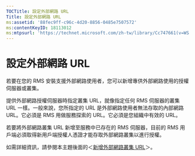 ```yaml
---
TOCTitle: 設定外部網路 URL
Title: 設定外部網路 URL
ms:assetid: '88fec9ff-c96c-4d20-8856-0485e7507572'
ms:contentKeyID: 18113012
ms:mtpsurl: 'https://technet.microsoft.com/zh-tw/library/Cc747661(v=WS.10)'
---
```


設定外部網路 URL
================

若要在您的 RMS 安裝支援外部網路使用者，您可以新增專供外部網路使用的授權伺服器或叢集。

提供外部網路授權伺服器時指定叢集 URL，就像指定任何 RMS 伺服器的叢集 URL 一樣。一般來說，您所指定的 URL 是外部網路使用者無法存取的內部網路 URL。它必須是 RMS 用做服務探索的 URL。它必須是您組織中有效的 URL。

若要將外部網路叢集 URL 新增至服務中已存在的 RMS 伺服器，目前的 RMS 用戶端必須取得新用戶端授權人憑證才能存取外部網路叢集以進行授權。

如需詳細資訊，請參閱本主題後面的＜[新增外部網路叢集 URL](https://technet.microsoft.com/12c83186-ce9e-4100-bbd1-d87a885331c7)＞。